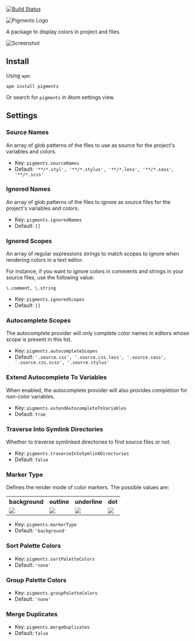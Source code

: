 [![Build Status](https://travis-ci.org/abe33/atom-pigments.svg?branch=master)](https://travis-ci.org/abe33/atom-pigments)

![Pigments Logo](https://cdn.rawgit.com/abe33/atom-pigments/master/resources/pigments-logo.svg)

A package to display colors in project and files.

![Screenshot](https://github.com/abe33/atom-pigments/blob/master/resources/pigments.gif?raw=true)

## Install

Using `apm`:

```
apm install pigments
```

Or search for `pigments` in Atom settings view.

## Settings

### Source Names

An array of glob patterns of the files to use as source for the project's variables and colors.

* Key: `pigments.sourceNames`
* Default: `'**/*.styl', '**/*.stylus', '**/*.less', '**/*.sass', '**/*.scss'`

### Ignored Names

An array of glob patterns of the files to ignore as source files for the project's variables and colors.

* Key: `pigments.ignoredNames`
* Default: `[]`

### Ignored Scopes

An array of regular expressions strings to match scopes to ignore when rendering colors in a text editor.

For instance, if you want to ignore colors in comments and strings in your source files, use the following value:

```
\.comment, \.string
```

* Key: `pigments.ignoredScopes`
* Default: `[]`

### Autocomplete Scopes

The autocomplete provider will only complete color names in editors whose scope is present in this list.

* Key: `pigments.autocompleteScopes`
* Default: `'.source.css', '.source.css.less', '.source.sass', '.source.css.scss', '.source.stylus'`

### Extend Autocomplete To Variables

When enabled, the autocomplete provider will also provides completion for non-color variables.

* Key: `pigments.extendAutocompleteToVariables`
* Default: `true`

### Traverse Into Symlink Directories

Whether to traverse symlinked directories to find source files or not.

* Key: `pigments.traverseIntoSymlinkDirectories`
* Default: `false`

### Marker Type

Defines the render mode of color markers. The possible values are:

<table>
  <tr>
    <th>background</th>
    <th>outline</th>
    <th>underline</th>
    <th>dot</th>
  </tr>
  <tr>
    <td>
      <img src='https://github.com/abe33/atom-pigments/blob/master/resources/background-renderer.png?raw=true'/>
    </td>
    <td>
      <img src='https://github.com/abe33/atom-pigments/blob/master/resources/outline-renderer.png?raw=true'/>
    </td>
    <td>
      <img src='https://github.com/abe33/atom-pigments/blob/master/resources/underline-renderer.png?raw=true'/>
    </td>
    <td>
      <img src='https://github.com/abe33/atom-pigments/blob/master/resources/dot-renderer.png?raw=true'/>
    </td>
  </tr>
</table>

* Key: `pigments.markerType`
* Default: `'background'`

### Sort Palette Colors

* Key: `pigments.sortPaletteColors`
* Default: `'none'`

### Group Palette Colors

* Key: `pigments.groupPaletteColors`
* Default: `'none'`

### Merge Duplicates

* Key: `pigments.mergeDuplicates`
* Default: `false`
